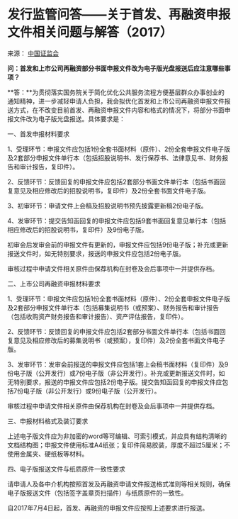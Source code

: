 # 发行监管问答——关于首发、再融资申报文件相关问题与解答（2017）

来源： [中国证监会](http://www.csrc.gov.cn/pub/newsite/fxjgb/fxbzcfg/fxbfxjgwd/201707/t20170704_319663.html)

**问：首发和上市公司再融资部分书面申报文件改为电子版光盘报送后应注意哪些事项？**

**答：**为贯彻落实国务院关于简化优化公共服务流程方便基层群众办事创业的通知精神，进一步减轻申请人负担，我会拟优化首发和上市公司再融资申报文件报送方式，在不改变目前首发、再融资申报文件内容和格式的情况下，将部分书面申报文件改为电子版光盘报送。具体要求是：

一、首发申报材料要求

1、受理环节：申报文件应包括1份全套书面材料（原件）、2份全套申报文件电子版及2套部分申报文件单行本（包括招股说明书、发行保荐书、法律意见书、财务报告和审计报告，复印件）。

2、反馈环节：反馈回复的申报文件应包括2套部分书面文件单行本（包括书面回复意见及相应修改后的招股说明书，复印件）及2份全套书面文件电子版。

3、初审环节：申请文件上会稿及招股说明书预先披露更新稿2份电子版。

4、发审环节：提交告知函回复的申报文件应包括9套书面回复意见单行本（包括相应修改后的招股说明书，复印件）及9份电子版。

初审会后发审会前的申报文件有更新的，申报文件应包括9份电子版；补充或更新报送文件时，如无特别要求，报送的申报文件应包括2份电子版。

审核过程中申请文件相关原件由保荐机构在封卷及会后事项中一并提供存档。

二、上市公司再融资申报材料要求

1、受理环节：申报文件应包括1份全套书面材料（原件）、2份全套申报文件电子版及2套部分申报文件单行本（包括募集说明书（或预案）、财务报告和审计报告（包括收购资产财务报告和审计报告）、资产评估报告，复印件）。

2、反馈环节：反馈回复的申报文件应包括2套部分书面文件单行本（包括书面回复意见及相应修改后的募集说明书（或预案），复印件）及2份全套书面文件电子版。

3、发审环节：发审会前报送的申报文件应包括1套上会稿书面材料（复印件）及9份电子版（公开发行）或7份电子版（非公开发行）。补充或更新报送文件时，如无特别要求，报送的申报文件应包括2份电子版。提交告知函回复的申报文件应包括7份电子版（非公开发行）或9份电子版（公开发行）。

审核过程中申请文件相关原件由保荐机构在封卷及会后事项中一并提供存档。

三、申报材料格式及装订要求

上述电子版文件应为非加密的word等可编辑、可索引模式，并应具有结构清晰的文档结构图；申报文件使用标准A4纸张；复印件简易胶装，厚度不超过5厘米；不使用金属夹、硬纸板等材料。

四、电子版报送文件与纸质原件一致性要求

请申请人及各中介机构按照首发及再融资申请文件报送格式准则等相关规则，确保电子版报送文件（包括签字盖章页扫描件）与纸质原件的一致性。

自2017年7月4日起，首发、再融资的申报文件应按照上述要求进行报送。